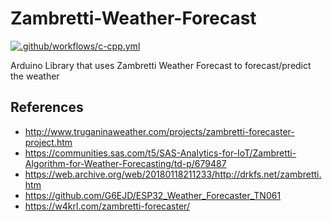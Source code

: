 # Zambretti-Weather-Forecast
[![.github/workflows/c-cpp.yml](https://github.com/vitormelon/Zambretti-Weather-Forecast/actions/workflows/c-cpp.yml/badge.svg)](https://github.com/vitormelon/Zambretti-Weather-Forecast/actions/workflows/c-cpp.yml)

Arduino Library that uses Zambretti Weather Forecast to forecast/predict the weather

## References
- http://www.truganinaweather.com/projects/zambretti-forecaster-project.htm
- https://communities.sas.com/t5/SAS-Analytics-for-IoT/Zambretti-Algorithm-for-Weather-Forecasting/td-p/679487
- https://web.archive.org/web/20180118211233/http://drkfs.net/zambretti.htm
- https://github.com/G6EJD/ESP32_Weather_Forecaster_TN061
- https://w4krl.com/zambretti-forecaster/
